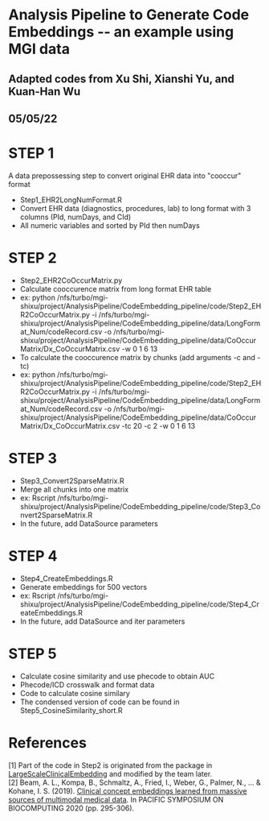 # Analysis Pipeline to Generate Code Embeddings -- an example using MGI data

## Adapted codes from Xu Shi, Xianshi Yu, and Kuan-Han Wu ##
## 05/05/22 ##

# STEP 1 #
A data prepossessing step to convert original EHR data into "cooccur" format
- Step1_EHR2LongNumFormat.R
- Convert EHR data (diagnostics, procedures, lab) to long format with 3 columns (PId, numDays, and CId)
- All numeric variables and sorted by PId then numDays

# STEP 2 #
- Step2_EHR2CoOccurMatrix.py
- Calculate cooccurence matrix from long format EHR table
- ex: python /nfs/turbo/mgi-shixu/project/AnalysisPipeline/CodeEmbedding_pipeline/code/Step2_EHR2CoOccurMatrix.py -i /nfs/turbo/mgi-shixu/project/AnalysisPipeline/CodeEmbedding_pipeline/data/LongFormat_Num/codeRecord.csv -o /nfs/turbo/mgi-shixu/project/AnalysisPipeline/CodeEmbedding_pipeline/data/CoOccurMatrix/Dx_CoOccurMatrix.csv -w 0 1 6 13
- To calculate the cooccurence matrix by chunks (add arguments -c and -tc)
- ex: python /nfs/turbo/mgi-shixu/project/AnalysisPipeline/CodeEmbedding_pipeline/code/Step2_EHR2CoOccurMatrix.py -i /nfs/turbo/mgi-shixu/project/AnalysisPipeline/CodeEmbedding_pipeline/data/LongFormat_Num/codeRecord.csv -o /nfs/turbo/mgi-shixu/project/AnalysisPipeline/CodeEmbedding_pipeline/data/CoOccurMatrix/Dx_CoOccurMatrix.csv -tc 20 -c 2 -w 0 1 6 13

# STEP 3 #
- Step3_Convert2SparseMatrix.R
- Merge all chunks into one matrix
- ex: Rscript /nfs/turbo/mgi-shixu/project/AnalysisPipeline/CodeEmbedding_pipeline/code/Step3_Convert2SparseMatrix.R
- In the future, add DataSource parameters

# STEP 4 #
- Step4_CreateEmbeddings.R
- Generate embeddings for 500 vectors
- ex: Rscript /nfs/turbo/mgi-shixu/project/AnalysisPipeline/CodeEmbedding_pipeline/code/Step4_CreateEmbeddings.R
- In the future, add DataSource and iter parameters

# STEP 5 #
- Calculate cosine similarity and use phecode to obtain AUC
- Phecode/ICD crosswalk and format data
- Code to calculate cosine similary 
- The condensed version of code can be found in Step5_CosineSimilarity_short.R

# References #
[1] Part of the code in Step2 is originated from the package in [LargeScaleClinicalEmbedding](https://github.com/rusheniii/LargeScaleClinicalEmbedding) and modified by the team later.  
[2] Beam, A. L., Kompa, B., Schmaltz, A., Fried, I., Weber, G., Palmer, N., ... & Kohane, I. S. (2019). [Clinical concept embeddings learned from massive sources of multimodal medical data](https://www.worldscientific.com/doi/epdf/10.1142/9789811215636_0027). In PACIFIC SYMPOSIUM ON BIOCOMPUTING 2020 (pp. 295-306).  
